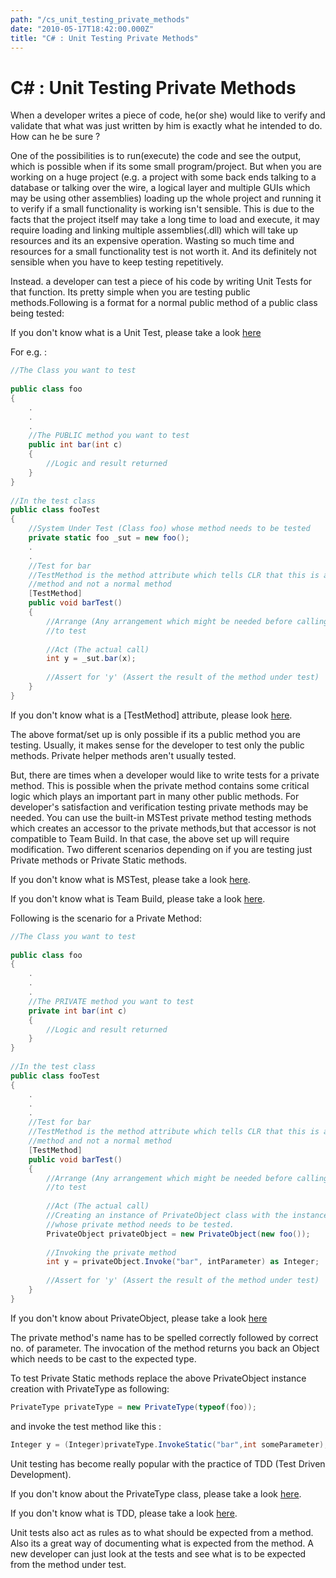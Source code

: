 ```yaml
---
path: "/cs_unit_testing_private_methods"
date: "2010-05-17T18:42:00.000Z"
title: "C# : Unit Testing Private Methods"
---
```


# C# : Unit Testing Private Methods

When a developer writes a piece of code, he(or she) would like to verify and validate that what was just written by him is exactly what he intended to do. How can he be sure ? 

One of the possibilities is to run(execute) the code and see the output, which is possible when if its some small program/project. But when you are working on a huge project (e.g. a project with some back ends talking to a database or talking over the wire, a logical layer and multiple GUIs which may be using other assemblies) loading up the whole project and running it to verify if a small functionality is working isn't sensible. This is due to the facts that the project itself may take a long time to load and execute, it may require loading and linking multiple assemblies(.dll) which will take up resources and its an expensive operation. Wasting so much time and resources for a small functionality test is not worth it. And its definitely not sensible when you have to keep testing repetitively.

Instead. a developer can test a piece of his code by writing Unit Tests for that function. Its pretty simple when you are testing public methods.Following is a format for a normal public method of a public class being tested:

If you don't know what is a Unit Test, please take a look [here](http://en.wikipedia.org/wiki/Unit_testing)

For e.g. :
```cs
//The Class you want to test
 
public class foo
{
    .
    .
    .
    //The PUBLIC method you want to test
    public int bar(int c)
    {
        //Logic and result returned
    }
}
 
//In the test class
public class fooTest
{
    //System Under Test (Class foo) whose method needs to be tested
    private static foo _sut = new foo();
    .
    .
    //Test for bar
    //TestMethod is the method attribute which tells CLR that this is a test
    //method and not a normal method
    [TestMethod]
    public void barTest()
    {
        //Arrange (Any arrangement which might be needed before calling the method
        //to test
 
        //Act (The actual call)
        int y = _sut.bar(x);
 
        //Assert for 'y' (Assert the result of the method under test)
    }
}
```

If you don't know what is a [TestMethod] attribute, please look [here](http://msdn.microsoft.com/en-us/library/microsoft.visualstudio.testtools.unittesting.testmethodattribute%28VS.80%29.aspx).

The above format/set up is only possible if its a public method you are testing. Usually, it makes sense for the developer to test only the public methods. Private helper methods aren't usually tested. 

But, there are times when a developer would like to write tests for a private method. This is possible when the private method contains some critical logic which plays an important part in many other public methods. For developer's satisfaction and verification testing private methods may be needed. You can use the built-in MSTest private method testing methods which creates an accessor to the private methods,but that accessor is not compatible to Team Build. In that case, the above set up will require modification. Two different scenarios depending on if you are testing just Private methods or Private Static methods.

If you don't know what is MSTest, please take a look [here](http://en.wikipedia.org/wiki/MSTest).

If you don't know what is Team Build, please take a look [here](http://en.wikipedia.org/wiki/Team_Foundation_Server).

Following is the scenario for a Private Method:

```cs
//The Class you want to test
 
public class foo
{
    .
    .
    .
    //The PRIVATE method you want to test
    private int bar(int c)
    {
        //Logic and result returned
    }
}
 
//In the test class
public class fooTest
{
    .
    .
    .
    //Test for bar
    //TestMethod is the method attribute which tells CLR that this is a test
    //method and not a normal method
    [TestMethod]
    public void barTest()
    {
        //Arrange (Any arrangement which might be needed before calling the method
        //to test
 
        //Act (The actual call)
        //Creating an instance of PrivateObject class with the instance of the class
        //whose private method needs to be tested.
        PrivateObject privateObject = new PrivateObject(new foo());
 
        //Invoking the private method
        int y = privateObject.Invoke("bar", intParameter) as Integer;
 
        //Assert for 'y' (Assert the result of the method under test)
    }
}
```

If you don't know about PrivateObject, please take a look [here](http://msdn.microsoft.com/en-us/library/microsoft.visualstudio.testtools.unittesting.privateobject%28VS.80%29.aspx)

The private method's name has to be spelled correctly followed by correct no. of parameter. The invocation of the method returns you back an Object which needs to be cast to the expected type.

To test Private Static methods replace the above PrivateObject instance creation with PrivateType as following:

```cs
PrivateType privateType = new PrivateType(typeof(foo));
```

and invoke the test method like this :

```cs
Integer y = (Integer)privateType.InvokeStatic("bar",int someParameter);
```

Unit testing has become really popular with the practice of TDD (Test Driven Development).

If you don't know about the PrivateType class, please take a look [here](http://msdn.microsoft.com/en-us/library/microsoft.visualstudio.testtools.unittesting.privatetype%28VS.80%29.aspx).

If you don't know what is TDD, please take a look [here](http://en.wikipedia.org/wiki/Test-driven_development).

Unit tests also act as rules as to what should be expected from a method. Also its a great way of documenting what is expected from the method. A new developer can just look at the tests and see what is to be expected from the method under test.
